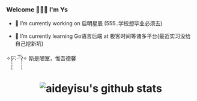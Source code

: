 ### Welcome 👾🥶👾 I'm Ys

- 🔭 I’m currently working on 启明星辰 (555..学校想毕业必须去)

- 🌱 I’m currently learning Go语言后端 at 极客时间等诸多平台(最近实习没给自己挖新坑)

✧ʕ̢̣̣̣̣̩̩̩̩·͡˔·ོɁ̡̣̣̣̣̩̩̩̩✧   斯是陋室，惟吾德馨

<h1 align="center">

![aideyisu's github stats](https://github-readme-stats.vercel.app/api?username=aideyisu&theme=radical&show_icons=true&count_private=true)

<!--
**aideyisu/aideyisu** is a ✨ _special_ ✨ repository because its `README.md` (this file) appears on your GitHub profile.

Here are some ideas to get you started:

- 🔭 I’m currently working on ...
- 🌱 I’m currently learning ...
- 👯 I’m looking to collaborate on ...
- 🤔 I’m looking for help with ...
- 💬 Ask me about ...
- 📫 How to reach me: ...
- 😄 Pronouns: ...
- ⚡ Fun fact: ...
-->
